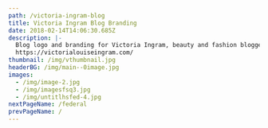 ```yaml
---
path: /victoria-ingram-blog
title: Victoria Ingram Blog Branding
date: 2018-02-14T14:06:30.685Z
description: |-
  Blog logo and branding for Victoria Ingram, beauty and fashion blogger.
  https://victorialouiseingram.com/
thumbnail: /img/vthumbnail.jpg
headerBG: /img/main--0image.jpg
images:
  - /img/image-2.jpg
  - /img/imagesfsq3.jpg
  - /img/untitlhsfed-4.jpg
nextPageName: /federal
prevPageName: /
---
```


